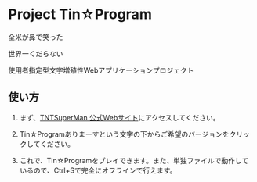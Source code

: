 # Project Tin☆Program
全米が鼻で笑った

世界一くだらない

使用者指定型文字増殖性Webアプリケーションプロジェクト

## 使い方
1. まず、[TNTSuperMan 公式Webサイト](https://tntsuperman.github.io/?p=4)にアクセスしてください。

2. Tin☆Programありまーすという文字の下からご希望のバージョンをクリックしてください。

3. これで、Tin☆Programをプレイできます。また、単独ファイルで動作しているので、Ctrl+Sで完全にオフラインで行えます。
